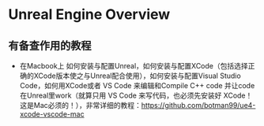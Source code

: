 # Unreal Engine Overview

## 有备查作用的教程
* 在Macbook上 如何安装与配置Unreal，如何安装与配置XCode（包括选择正确的XCode版本使之与Unreal配合使用），如何安装与配置Visual Studio Code，如何用XCode或者 VS Code 来编辑和Compile C++ code 并让code在Unreal里work（就算只用 VS Code 来写代码，也必须先安装好 XCode！这是Mac必须的！），非常详细的教程：https://github.com/botman99/ue4-xcode-vscode-mac


